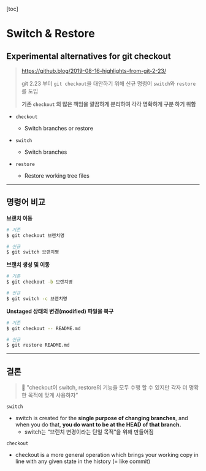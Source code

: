 [toc]

# Switch & Restore

## Experimental alternatives for git checkout

> https://github.blog/2019-08-16-highlights-from-git-2-23/
>
> git 2.23 부터 `git checkout`을 대안하기 위해 신규 명령어 `switch`와 `restore`를 도입
>
> **기존 `checkout` 의 많은 책임을 깔끔하게 분리하여 각각 명확하게 구분 하기 위함**



- `checkout`

  - Switch branches or restore

- `switch`

  - Switch branches

- `restore`

  - Restore working tree files

  

------



## 명령어 비교

**브랜치 이동**

```bash
# 기존
$ git checkout 브랜치명

# 신규
$ git switch 브랜치명
```



**브랜치 생성 및 이동**

```bash
# 기존
$ git checkout -b 브랜치명

# 신규
$ git switch -c 브랜치명
```



**Unstaged 상태의 변경(modified) 파일을 복구**

```bash
# 기존
$ git checkout -- README.md

# 신규
$ git restore README.md
```



---



## 결론

> 📌 "checkout이 switch, restore의 기능을 모두 수행 할 수 있지만 각자 더 명확한 목적에 맞게 사용하자”



`switch`

- switch is created for the **single purpose of changing branches**, and when you do that, **you do want to be at the HEAD of that branch.**
  - switch는 “브랜치 변경이라는 단일 목적”을 위해 만들어짐

`checkout`

- checkout is a more general operation which brings your working copy in line with any given state in the history (= like commit)